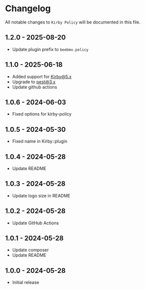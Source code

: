 # Changelog

All notable changes to `Kirby Policy` will be documented in this file.

## 1.2.0 - 2025-08-20

- Update plugin prefix to `beebmx.policy`

## 1.1.0 - 2025-06-18

- Added support for Kirby@5.x
- Upgrade to pest@3.x
- Update github actions

## 1.0.6 - 2024-06-03

- Fixed options for kirby-policy

## 1.0.5 - 2024-05-30

- Fixed name in Kirby::plugin

## 1.0.4 - 2024-05-28

- Update README

## 1.0.3 - 2024-05-28

- Update logo size in README

## 1.0.2 - 2024-05-28

- Update GitHub Actions

## 1.0.1 - 2024-05-28

- Update composer
- Update README

## 1.0.0 - 2024-05-28

- Initial release
